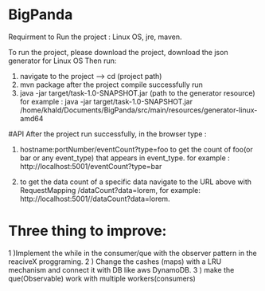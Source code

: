 # BigPanda
Requirment to Run the project : Linux OS, jre, maven.

To run the project, please download the project, 
download the json generator for Linux OS Then run:
1) navigate to the project --> cd (project path)
2) mvn package
after the project compile successfully run
2) java -jar target/task-1.0-SNAPSHOT.jar (path to the generator resource) 
for example :
    java -jar target/task-1.0-SNAPSHOT.jar /home/khald/Documents/BigPanda/src/main/resources/generator-linux-amd64


#API
After the project run successfully, in the browser type :
1) hostname:portNumber/eventCount?type=foo to get the count of foo(or bar or any event_type)
that appears in event_type.
for example : http://localhost:5001/eventCount?type=bar

2) to get the data count of a specific data navigate to the URL above with 
RequestMapping /dataCount?data=lorem, for example: http://localhost:5001//dataCount?data=lorem.

# Three thing to improve:
1 )Implement the while in the consumer/que with the observer pattern in the reaciveX proggraming.
2 ) Change the cashes (maps) with a LRU mechanism and connect it with DB like aws DynamoDB.
3 ) make the que(Observable) work with multiple workers(consumers)
